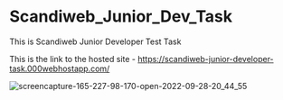 # Scandiweb_Junior_Dev_Task
This is Scandiweb Junior Developer Test Task 

This is the link to the hosted site - https://scandiweb-junior-developer-task.000webhostapp.com/

![screencapture-165-227-98-170-open-2022-09-28-20_44_55](https://user-images.githubusercontent.com/53470896/194295696-24fd1f2e-ee9a-45eb-b522-d4da697f513f.png)
